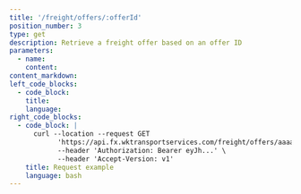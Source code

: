 ```yaml
---
title: '/freight/offers/:offerId'
position_number: 3
type: get
description: Retrieve a freight offer based on an offer ID
parameters:
  - name:
    content:
content_markdown:
left_code_blocks:
  - code_block:
    title:
    language:
right_code_blocks:
  - code_block: |
      curl --location --request GET
            'https://api.fx.wktransportservices.com/freight/offers/aaaasfbf4mgaf' \
            --header 'Authorization: Bearer eyJh...' \
            --header 'Accept-Version: v1' 
    title: Request example
    language: bash
---
```

